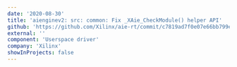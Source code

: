 ```yaml
---
date: '2020-08-30'
title: 'aienginev2: src: common: Fix _XAie_CheckModule() helper API'
github: 'https://github.com/Xilinx/aie-rt/commit/c7819ad7f0e07e66bb799e6b12ceb3a7871d4153'
external: ''
component: 'Userspace driver'
company: 'Xilinx'
showInProjects: false
---
```

